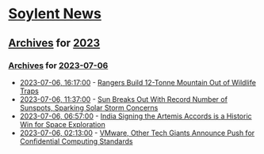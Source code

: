 # [Soylent News](../../../README.md)

## [Archives](../../index.md) for [2023](../index.md)

### [Archives](../../index.md) for [2023-07-06](index.md)

* [2023-07-06, 16:17:00](https://soylentnews.org/article.pl?sid=23/07/05/0848230&from=rss) - [Rangers Build 12-Tonne Mountain Out of Wildlife Traps](https://soylentnews.org/article.pl?sid=23/07/05/0848230&from=rss)
* [2023-07-06, 11:37:00](https://soylentnews.org/article.pl?sid=23/07/05/0434244&from=rss) - [Sun Breaks Out With Record Number of Sunspots, Sparking Solar Storm Concerns](https://soylentnews.org/article.pl?sid=23/07/05/0434244&from=rss)
* [2023-07-06, 06:57:00](https://soylentnews.org/article.pl?sid=23/07/05/0419238&from=rss) - [India Signing the Artemis Accords is a Historic Win for Space Exploration](https://soylentnews.org/article.pl?sid=23/07/05/0419238&from=rss)
* [2023-07-06, 02:13:00](https://soylentnews.org/article.pl?sid=23/07/04/1925202&from=rss) - [VMware, Other Tech Giants Announce Push for Confidential Computing Standards](https://soylentnews.org/article.pl?sid=23/07/04/1925202&from=rss)

